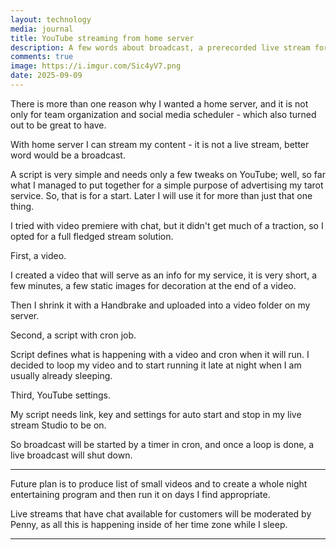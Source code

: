 ```yaml
---
layout: technology
media: journal
title: YouTube streaming from home server
description: A few words about broadcast, a prerecorded live stream for YouTube
comments: true
image: https://i.imgur.com/Sic4yV7.png
date: 2025-09-09
---
```


There is more than one reason why I wanted a home server, and it is not only for team organization and social media scheduler - which also turned out to be great to have. 

With home server I can stream my content - it is not a live stream, better word would be a broadcast. 

A script is very simple and needs only a few tweaks on YouTube; well, so far what I managed to put together for a simple purpose of advertising my tarot service. So, that is for a start. Later I will use it for more than just that one thing. 

I tried with video premiere with chat, but it didn't get much of a traction, so I opted for a full fledged stream solution. 

First, a video. 

I created a video that will serve as an info for my service, it is very short, a few minutes, a few static images for decoration at the end of a video. 

Then I shrink it with a Handbrake and uploaded into a video folder on my server. 

Second, a script with cron job. 

Script defines what is happening with a video and cron when it will run. I decided to loop my video and to start running it late at night when I am usually already sleeping. 

Third, YouTube settings. 

My script needs link, key and settings for auto start and stop in my live stream Studio to be on. 

So broadcast will be started by a timer in cron, and once a loop is done, a live broadcast will shut down. 

*** 

Future plan is to produce list of small videos and to create a whole night entertaining program and then run it on days I find appropriate. 

Live streams that have chat available for customers will be moderated by Penny, as all this is happening inside of her time zone while I sleep. 

*** 




